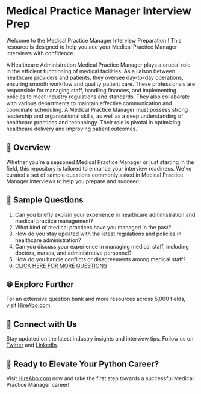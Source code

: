 # Medical Practice Manager Interview Prep

Welcome to the Medical Practice Manager Interview Preparation ! This resource is designed to help you ace your Medical Practice Manager interviews with confidence.

A Healthcare Administration Medical Practice Manager plays a crucial role in the efficient functioning of medical facilities. As a liaison between healthcare providers and patients, they oversee day-to-day operations, ensuring smooth workflow and quality patient care. These professionals are responsible for managing staff, handling finances, and implementing policies to meet industry regulations and standards. They also collaborate with various departments to maintain effective communication and coordinate scheduling. A Medical Practice Manager must possess strong leadership and organizational skills, as well as a deep understanding of healthcare practices and technology. Their role is pivotal in optimizing healthcare delivery and improving patient outcomes.

## 🚀 Overview

Whether you're a seasoned Medical Practice Manager or just starting in the field, this repository is tailored to enhance your interview readiness. We've curated a set of sample questions commonly asked in Medical Practice Manager interviews to help you prepare and succeed.

## 📝 Sample Questions

1. Can you briefly explain your experience in healthcare administration and medical practice management?
2. What kind of medical practices have you managed in the past?
3. How do you stay updated with the latest regulations and policies in healthcare administration?
4. Can you discuss your experience in managing medical staff, including doctors, nurses, and administrative personnel?
5. How do you handle conflicts or disagreements among medical staff?
6. [CLICK HERE FOR MORE QUESTIONS](https://hireabo.com/job/2_4_8/Medical%20Practice%20Manager)

## 🌐 Explore Further

For an extensive question bank and more resources across 5,000 fields, visit [HireAbo.com](https://www.hireabo.com).

## 📱 Connect with Us

Stay updated on the latest industry insights and interview tips. Follow us on [Twitter](https://twitter.com/hireabo) and [LinkedIn](https://www.linkedin.com/in/hire-abo-3609972a8/).

## 🚀 Ready to Elevate Your Python Career?

Visit [HireAbo.com](https://www.hireabo.com) now and take the first step towards a successful Medical Practice Manager career!